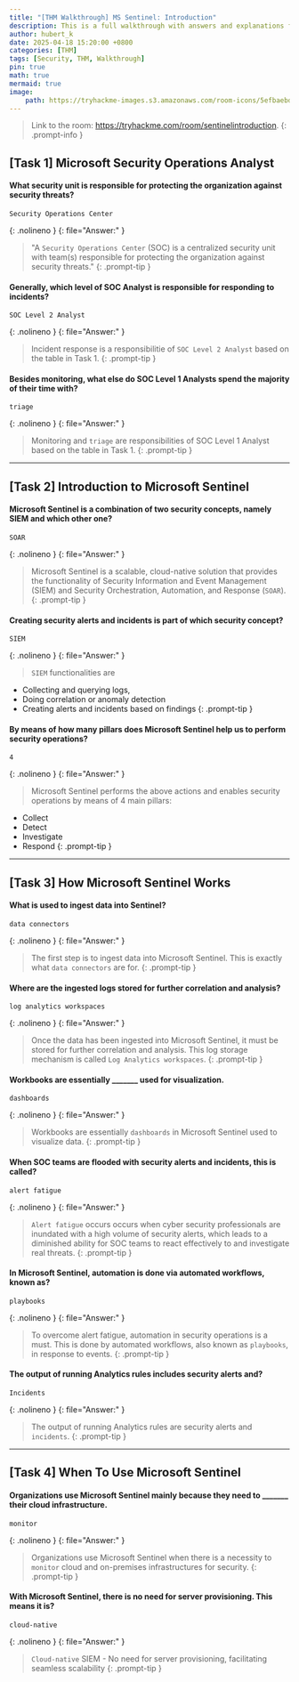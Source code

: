 ```yaml
---
title: "[THM Walkthrough] MS Sentinel: Introduction"
description: This is a full walkthrough with answers and explanations for the TryHackMe room "MS Sentinel Introduction".
author: hubert_k
date: 2025-04-18 15:20:00 +0800
categories: [THM]
tags: [Security, THM, Walkthrough]
pin: true
math: true
mermaid: true
image:
    path: https://tryhackme-images.s3.amazonaws.com/room-icons/5efbaebdaaea011c857b438d-1718634714294
---
```


> Link to the room: <https://tryhackme.com/room/sentinelintroduction>.
{: .prompt-info }

## [Task 1] Microsoft Security Operations Analyst

#### What security unit is responsible for protecting the organization against security threats?
```text
Security Operations Center
```
{: .nolineno }
{: file="Answer:" }

> "A `Security Operations Center` (SOC) is a centralized security unit with team(s) responsible for protecting the organization against security threats."
{: .prompt-tip }

#### Generally, which level of SOC Analyst is responsible for responding to incidents?
```text
SOC Level 2 Analyst
```
{: .nolineno }
{: file="Answer:" }

> Incident response is a responsibilitie of `SOC Level 2 Analyst` based on the table in Task 1. 
{: .prompt-tip }

#### Besides monitoring, what else do SOC Level 1 Analysts spend the majority of their time with?
```text
triage
```
{: .nolineno }
{: file="Answer:" }

> Monitoring and `triage` are responsibilities of SOC Level 1 Analyst based on the table in Task 1. 
{: .prompt-tip }

---

## [Task 2] Introduction to Microsoft Sentinel
#### Microsoft Sentinel is a combination of two security concepts, namely SIEM and which other one?
```text
SOAR
```
{: .nolineno }
{: file="Answer:" }

> Microsoft Sentinel is a scalable, cloud-native solution that provides the functionality of Security Information and Event Management (SIEM) and Security Orchestration, Automation, and Response (`SOAR`).
{: .prompt-tip }

#### Creating security alerts and incidents is part of which security concept?
```text
SIEM
```
{: .nolineno }
{: file="Answer:" }

> `SIEM` functionalities are 
- Collecting and querying logs, 
- Doing correlation or anomaly detection 
- Creating alerts and incidents based on findings
{: .prompt-tip }

#### By means of how many pillars does Microsoft Sentinel help us to perform security operations?
```text
4
```
{: .nolineno }
{: file="Answer:" }

> Microsoft Sentinel performs the above actions and enables security operations by means of 4 main pillars:
- Collect
- Detect
- Investigate
- Respond
{: .prompt-tip }

---

## [Task 3] How Microsoft Sentinel Works
#### What is used to ingest data into Sentinel?
```text
data connectors
```
{: .nolineno }
{: file="Answer:" }

> The first step is to ingest data into Microsoft Sentinel. This is exactly what `data connectors` are for.
{: .prompt-tip }


#### Where are the ingested logs stored for further correlation and analysis?
```text
log analytics workspaces
```
{: .nolineno }
{: file="Answer:" }

> Once the data has been ingested into Microsoft Sentinel, it must be stored for further correlation and analysis. This log storage mechanism is called `Log Analytics workspaces`.
{: .prompt-tip }

#### Workbooks are essentially _______ used for visualization.
```text
dashboards
```
{: .nolineno }
{: file="Answer:" }

> Workbooks are essentially `dashboards` in Microsoft Sentinel used to visualize data.
{: .prompt-tip }

#### When SOC teams are flooded with security alerts and incidents, this is called?
```text
alert fatigue
```
{: .nolineno }
{: file="Answer:" }

> `Alert fatigue` occurs occurs when cyber security professionals are inundated with a high volume of security alerts, which leads to a diminished ability for SOC teams to react effectively to and investigate real threats.
{: .prompt-tip }

#### In Microsoft Sentinel, automation is done via automated workflows, known as?
```text
playbooks
```
{: .nolineno }
{: file="Answer:" }

> To overcome alert fatigue, automation in security operations is a must. This is done by automated workflows, also known as `playbooks`, in response to events.
{: .prompt-tip }

#### The output of running Analytics rules includes security alerts and?
```text
Incidents
```
{: .nolineno }
{: file="Answer:" }

> The output of running Analytics rules are security alerts and `incidents`.
{: .prompt-tip }

---

## [Task 4] When To Use Microsoft Sentinel

#### Organizations use Microsoft Sentinel mainly because they need to _______ their cloud infrastructure.
```text
monitor
```
{: .nolineno }
{: file="Answer:" }

> Organizations use Microsoft Sentinel when there is a necessity to `monitor` cloud and on-premises infrastructures for security.
{: .prompt-tip }

#### With Microsoft Sentinel, there is no need for server provisioning. This means it is?
```text
cloud-native
```
{: .nolineno }
{: file="Answer:" }

> `Cloud-native` SIEM - No need for server provisioning, facilitating seamless scalability
{: .prompt-tip }